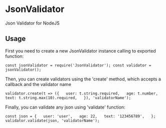 # JsonValidator
Json Validator for NodeJS

## Usage

First you need to create a new JsonValidator instance calling to exported function:

`
const jsonValidator = require('JsonValidator');
const validator = jsonValidator();
`

Then, you can create validators using the 'create' method, which accepts a callback and the validator name

`
validator.create(t => ({  
  user: t.string.required,  
  age: t.number,  
  text: t.string.max(10).required,  
}), 'validatorName');  
`

Finally, you can validate any json using 'validate' function:

`
const json = {  
  user: 'user',  
  age: 22,  
  text: '123456789',  
};  
validator.validate(json, 'validatorName');  
`
